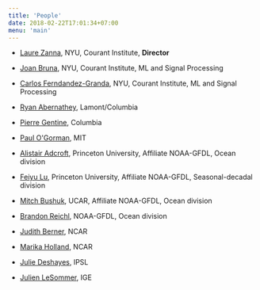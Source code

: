 ```yaml
---
title: 'People'
date: 2018-02-22T17:01:34+07:00
menu: 'main'
---
```



- [Laure Zanna](https://laurezanna.github.io), NYU, Courant Institute, **Director** 

- [Joan Bruna](https://cims.nyu.edu/~bruna), NYU, Courant Institute, ML and Signal Processing

- [Carlos Ferndandez-Granda](https://cims.nyu.edu/~cfgranda), NYU, Courant Institute, ML and Signal Processing 

- [Ryan Abernathey](https://rabernat.github.io/), Lamont/Columbia

- [Pierre Gentine](https://www.eee.columbia.edu/faculty/pierre-gentine), Columbia

- [Paul O'Gorman](https://pog.mit.edu/), MIT 

- [Alistair Adcroft](https://www.gfdl.noaa.gov/alistair-adcroft-homepage/), Princeton University, Affiliate NOAA-GFDL, Ocean division

- [Feiyu Lu](https://scholar.princeton.edu/feiyulu), Princeton University, Affiliate NOAA-GFDL, Seasonal-decadal division

- [Mitch Bushuk](https://www.gfdl.noaa.gov/mitch-bushuk/), UCAR, Affiliate NOAA-GFDL, Ocean division

- [Brandon Reichl](https://breichl.github.io/), NOAA-GFDL, Ocean division

- [Judith Berner](https://staff.ucar.edu/users/berner), NCAR

- [Marika Holland](https://staff.ucar.edu/users/mholland), NCAR 

- [Julie Deshayes](https://www.whoi.edu/profile/jdeshayes/), IPSL 

- [Julien LeSommer](https://lesommer.github.io/), IGE 

